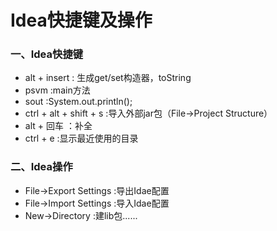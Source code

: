 # Idea快捷键及操作

### 一、Idea快捷键
* alt + insert : 生成get/set构造器，toString
* psvm :main方法
* sout :System.out.println();
* ctrl + alt + shift + s :导入外部jar包（File->Project Structure）
* alt + 回车 ：补全
* ctrl + e :显示最近使用的目录

### 二、Idea操作

* File->Export Settings :导出Idae配置
* File->Import Settings :导入Idae配置
* New->Directory :建lib包......
